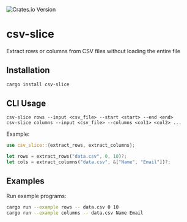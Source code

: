 ![Crates.io Version](https://img.shields.io/crates/v/csv-slice)

# csv-slice
Extract rows or columns from CSV files without loading the entire file


## Installation
```sh
cargo install csv-slice
```

## CLI Usage
```
csv-slice rows --input <csv_file> --start <start> --end <end>
csv-slice columns --input <csv_file> --columns <col1> <col2> ...
```

Example:
```rust
use csv_slice::{extract_rows, extract_columns};

let rows = extract_rows("data.csv", 0, 10)?;
let cols = extract_columns("data.csv", &["Name", "Email"])?;
```

## Examples
Run example programs:
```sh
cargo run --example rows -- data.csv 0 10
cargo run --example columns -- data.csv Name Email
```

